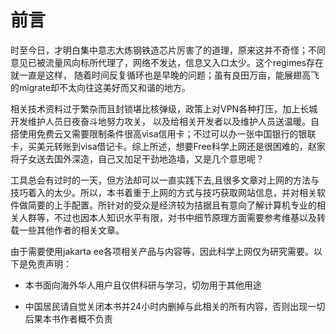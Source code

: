# 前言

时至今日，才明白集中意志大炼钢铁造芯片厉害了的道理，原来这并不奇怪；不同意见已被流量风向标所代理了，网络不发达，信息又入口太少。这个regimes存在就一直是这样， 随着时间反复循环也是早晚的问题；虽有良田万亩，能展翅高飞的migrate却不太向往这美好而又和谐的地方。

相关技术资料过于繁杂而且封锁堪比核弹级，政策上对VPN各种打压，加上长城开发维护人员日夜奋斗地努力攻关， 以及给相关开发者以及维护人员送温暖。自搭使用免费云又需要限制条件很高visa信用卡；不过可以办一张中国银行的银联卡，买美元转账到visa借记卡。综上所述，想要Free科学上网还是很困难的，赵家将子女送去国外深造，自己又加足干劲地造墙，又是几个意思呢？

工具总会有过时的一天，但方法却可以一直实践下去,且很多文章对上网的方法与技巧着入的太少。所以，本书着重于上网的方式与技巧获取网站信息，并对相关软件做简要的上手配置。所针对的受众是经济较为拮据且有意向了解计算机专业的相关人群等，不过也因本人知识水平有限，对书中细节原理方面需要参考维基以及转载一些其他作者的相关文章。

由于需要使用jakarta ee各项相关产品与内容等，因此科学上网仅为研究需要。以下是免责声明：

* 本书面向海外华人用户且仅供科研与学习，切勿用于其他用途

* 中国居民请自觉关闭本书并24小时内删掉与此相关的所有内容，否则出现一切后果本书作者概不负责
